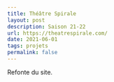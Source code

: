 ```yaml
---
title: Théâtre Spirale
layout: post
description: Saison 21-22
url: https://theatrespirale.com/
date: 2021-06-01
tags: projets
permalink: false
---
```

Refonte du site.
